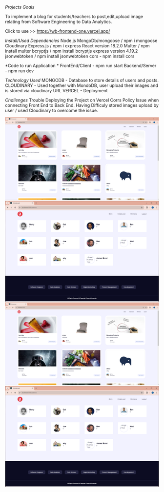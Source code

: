 *Projects Goals*

To implement a blog for students/teachers to post,edit,upload image relating from Software Engineering to Data Analytics.

Click to use >> https://wb-frontend-one.vercel.app/

*Install/Used Dependencies*
Node.js
MongoDb/mongoose / npm i mongoose
Cloudinary
Express.js / npm i express
React version 18.2.0
Multer / npm install multer
bcryptjs / npm install bcryptjs
express version 4.19.2
jsonwebtoken / npm install jsonwebtoken
cors - npm install cors


*Code to run Application *
FrontEnd/Client - npm run start Backend/Server - npm run dev

*Technology Used*
MONGODB     - Database to store details of users and posts.
CLOUDINARY  - Used together with MondoDB, user upload their images and is stored via cloudinary URL
VERCEL      - Deployment


*Challenges*
 Trouble Deploying the Project on Vercel Corrs Policy Issue when connecting Front End to Back End.
 Having Difficuly stored images upload by user / used Cloudinary to overcome the issue.

 
![Alt text](photos/home.png)
![Alt text](photos/members.png)
![Local Image](photos/home.png)
![Local Image](photos/members.png)
